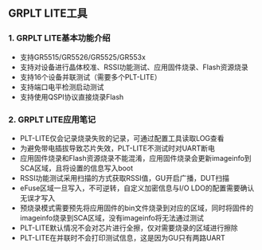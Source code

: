 
## GRPLT LITE工具

### 1. GRPLT LITE基本功能介绍
- 支持GR5515/GR5526/GR5525/GR553x
- 支持对设备进行晶体校准、RSSI功能测试、应用固件烧录、Flash资源烧录
- 支持16个设备并联测试（需要多个PLT-LITE）
- 支持端口电平检测启动测试
- 支持使用QSPI协议直接烧录Flash

### 2. GRPLT LITE应用笔记

- PLT-LITE仅会记录烧录失败的记录，可通过配置工具读取LOG查看
- 为避免带电插拔导致芯片失效，PLT-LITE不测试时对UART断电
- 应用固件烧录和Flash资源烧录不能混淆，应用固件烧录会更新imageinfo到SCA区域，且将设置的信息写入boot
- RSSI功能测试采用扫描的方式获取RSSI值，GU开启广播，DUT扫描
- eFuse区域一旦写入，不可逆转，自定义加密信息与I/O LDO的配置需要确认无误才写入
- 预烧录模式需要预先将应用固件的bin文件烧录到对应的区域，同时将固件的imageinfo烧录到SCA区域，没有imageinfo将无法通过测试
- PLT-LITE默认情况不会对芯片进行全擦，仅对需要烧录的区域进行擦除
- PLT-LITE在并联时不会打印测试信息，这是因为GU只有两路UART
